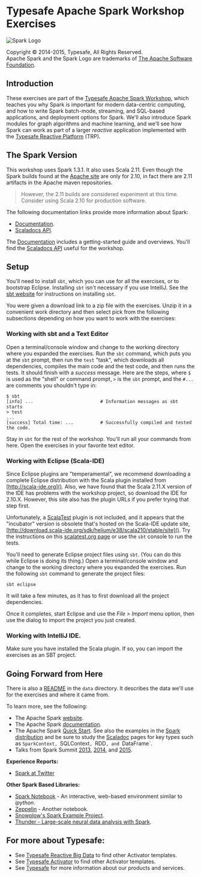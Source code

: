 # Typesafe Apache Spark Workshop Exercises

![Spark Logo](http://spark.apache.org/docs/latest/img/spark-logo-100x40px.png)

Copyright &copy; 2014-2015, Typesafe, All Rights Reserved.<br/>
Apache Spark and the Spark Logo are trademarks of [The Apache Software Foundation](http://www.apache.org/).

## Introduction

These exercises are part of the [Typesafe Apache Spark Workshop](http://typesafe.com/how/trainings), which teaches you why Spark is important for modern data-centric computing, and how to write Spark batch-mode, streaming, and SQL-based applications, and deployment options for Spark. We'll also introduce Spark modules for graph algorithms and machine learning, and we'll see how Spark can work as part of a larger _reactive_ application implemented with the [Typesafe Reactive Platform](http://typesafe.com/platform) (TRP).

## The Spark Version

This workshop uses Spark 1.3.1. It also uses Scala 2.11. Even though the Spark builds found at the [Apache site](http://spark.apache.org) are only for 2.10, in fact there are 2.11 artifacts in the Apache maven repositories.

> However, the 2.11 builds are considered experiment at this time. Consider using Scala 2.10 for production software.

The following documentation links provide more information about Spark:

* [Documentation](http://spark.apache.org/docs/latest/).
* [Scaladocs API](http://spark.apache.org/docs/latest/api/scala/index.html#org.apache.spark.package).

The [Documentation](http://spark.apache.org/docs/latest/) includes a getting-started guide and overviews. You'll find the [Scaladocs API](http://spark.apache.org/docs/latest/api/scala/index.html#org.apache.spark.package) useful for the workshop.

## Setup

You'll need to install `sbt`, which you can use for all the exercises, or to bootstrap Eclipse. Installing `sbt` isn't necessary if you use IntelliJ. See the [sbt website](http://www.scala-sbt.org/) for instructions on installing `sbt`.

You were given a download link to a zip file with the exercises. Unzip it in a convenient work directory and then select pick from the following subsections depending on how you want to work with the exercises:

### Working with sbt and a Text Editor

Open a terminal/console window and change to the working directory where you expanded the exercises. Run the `sbt` command, which puts you at the `sbt` prompt, then run the `test` "task", which downloads all dependencies, compiles the main code and the test code, and then runs the tests. It should finish with a *success* message. Here are the steps, where `$` is used as the "shell" or command prompt, `>` is the `sbt` prompt, and the `#...` are comments you shouldn't type in:

```
$ sbt
[info] ...                         # Information messages as sbt starts
> test
...
[success] Total time: ...          # Successfully compiled and tested the code.
```

Stay in `sbt` for the rest of the workshop. You'll run all your commands from here. Open the exercises in your favorite text editor.

### Working with Eclipse (Scala-IDE)

Since Eclipse plugins are "temperamental", we recommend downloading a complete Eclipse distribution with the Scala plugin installed from [http://scala-ide.org](). Also, we have found that the Scala 2.11.X version of the IDE has problems with the workshop project, so download the IDE for 2.10.X. However, this site also has the plugin URLs if you prefer trying that step first.

Unfortunately, a [ScalaTest](http://www.scalatest.org) plugin is not included, and it appears that the "incubator" version is obsolete that's hosted on the Scala-IDE update site, [http://download.scala-ide.org/sdk/helium/e38/scala210/stable/site](). Try the instructions on this [scalatest.org page](http://www.scalatest.org/user_guide/using_scalatest_with_eclipse) or use the `sbt` console to run the tests.

You'll need to generate Eclipse project files using `sbt`. (You can do this while Eclipse is doing its thing.) Open a terminal/console window and change to the working directory where you expanded the exercises. Run the following `sbt` command to generate the project files:

    sbt eclipse

It will take a few minutes, as it has to first download all the project dependencies.

Once it completes, start Eclipse and use the _File > Import_ menu option, then use the dialog to import the project you just created.

### Working with IntelliJ IDE.

Make sure you have installed the Scala plugin. If so, you can import the exercises as an SBT project.


## Going Forward from Here

There is also a [README](data/README.html) in the `data` directory. It describes the data we'll use for the exercises and where it came from.

To learn more, see the following:

* The Apache Spark [website](http://spark.apache.org/).
* The Apache Spark [documentation](http://spark.apache.org/docs/latest).
* The Apache Spark [Quick Start](http://spark.apache.org/docs/latest/quick-start.html). See also the examples in the [Spark distribution](https://github.com/apache/spark) and be sure to study the [Scaladoc](http://spark.apache.org/docs/latest/api.html) pages for key types such as `SparkContext, `SQLContext`, `RDD`, and `DataFrame`.
* Talks from Spark Summit [2013](http://spark-summit.org/2013), [2014](http://spark-summit.org/2014/), and [2015](http://spark-summit.org/2015/).

**Experience Reports:**

* [Spark at Twitter](http://www.slideshare.net/krishflix/seattle-spark-meetup-spark-at-twitter)

**Other Spark Based Libraries:**

* [Spark Notebook](https://github.com/andypetrella/spark-notebook) - An interactive, web-based environment similar to *ipython*.
* [Zeppelin](https://zeppelin.incubator.apache.org/) - Another notebook.
* [Snowplow's Spark Example Project](https://github.com/snowplow/spark-example-project).
* [Thunder - Large-scale neural data analysis with Spark](https://github.com/freeman-lab/thunder).

## For more about Typesafe:

* See [Typesafe Reactive Big Data](http://typesafe.com/reactive-big-data) to find other Activator templates.
* See [Typesafe Activator](http://typesafe.com/activator) to find other Activator templates.
* See [Typesafe](http://typesafe.com) for more information about our products and services.

